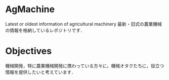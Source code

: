 # AgMachine
Latest or oldest information of agricultural machinery
最新・旧式の農業機械の情報を格納しているレポジトリです．

# Objectives
機械開発，特に農業機械開発に携わっている方々に，機械オタクたちに，役立つ情報を提供したいと考えています．
